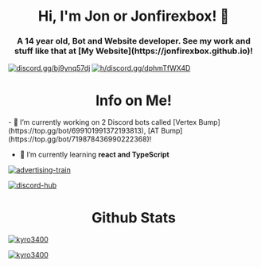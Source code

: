 <h1 align="center">Hi, I'm Jon or Jonfirexbox! 👋</h1>
<h3 align="center">A 14 year old, Bot and Website developer. See my work and stuff like that at [My Website](https://jonfirexbox.github.io)!</h3>

<a href="https://discord.gg/bj9ynq57dj" target="blank"><img src="https://shields.io/badge/join_my-discord-7289DA?logo=discord&style=for-the-badge" alt="discord.gg/bj9ynq57dj"/></a>
<a href="https://discord.gg/dphmTfWX4D" target="blank"><img src="https://shields.io/badge/join_my-discord2-7289DA?logo=discord&style=for-the-badge" alt="h/discord.gg/dphmTfWX4D"/></a>

<h1 align="center">Info on Me!</h1>
- 🔭 I’m currently working on 2 Discord bots called [Vertex Bump](https://top.gg/bot/699101991372193813), [AT Bump](https://top.gg/bot/719878436990222368)!

- 🌱 I’m currently learning **react and TypeScript**

<a href="https://discord.gg/dphmTfWX4D "><p><img align="center" src="https://discord.com/api/guilds/751094999667703848/embed.png?style=banner3" alt="advertising-train"/></a>
<a href="https://discord.gg/bj9ynq57dj "><p><img align="center" src="https://discord.com/api/guilds/830626210358231120/embed.png?style=banner3" alt="discord-hub"/></a>
<br>
<h1 align="center">Github Stats</h1>
<a href="https://github.com/Kyro3400/">
<p><img align="center" src="https://github-readme-stats.vercel.app/api/top-langs?username= kyro3400&show_icons=true&layout=compact&bg_color=1f1d2e&text_color=FAF4ED&icon_color=C3A6E6&title_color=9CCFD8" alt="kyro3400"/>
<p><img align="center" src="https://github-readme-stats.vercel.app/api?username=kyro3400&show_icons=true&locale=en&layout=compact&bg_color=1f1d2e&text_color=FAF4ED&icon_color=C3A6E6&title_color=9CCFD8" alt="kyro3400"/>
</br>
